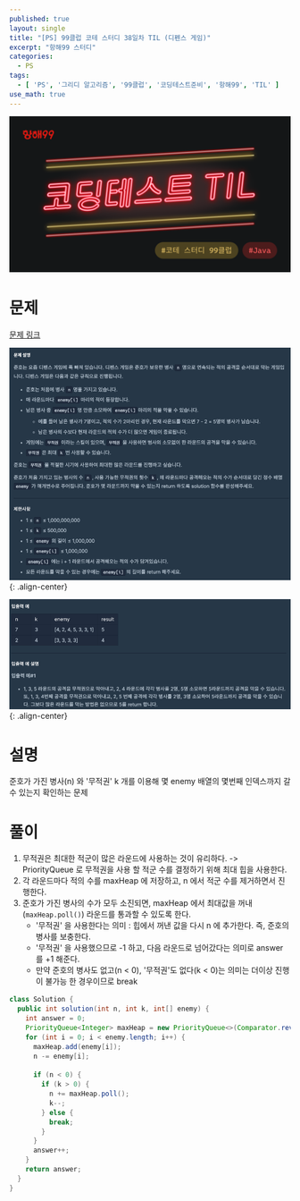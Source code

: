 ```yaml
---
published: true
layout: single
title: "[PS] 99클럽 코테 스터디 38일차 TIL (디펜스 게임)"
excerpt: "항해99 스터디"
categories:
  - PS
tags:
  - [ 'PS', '그리디 알고리즘', '99클럽', '코딩테스트준비', '항해99', 'TIL' ]
use_math: true
---
```



![img_3.png](https://github.com/zhtmr/static-files-for-posting/blob/main/static-files-for-posting/20240722/99club_TIL_thumbnail/%EA%B8%B0%EB%B3%B8%ED%98%951_java.png?raw=true)

# 문제

[문제 링크](https://school.programmers.co.kr/learn/courses/30/lessons/142085)

![img_3.png](https://github.com/zhtmr/static-files-for-posting/blob/main/static-files-for-posting/20240828/ex.png?raw=true){: .align-center}

![img_4.png](https://github.com/zhtmr/static-files-for-posting/blob/main/static-files-for-posting/20240828/ex1.png?raw=true){: .align-center}

# 설명
준호가 가진 병사(n) 와 '무적권' k 개를 이용해 몇 enemy 배열의 몇번째 인덱스까지 갈 수 있는지 확인하는 문제 
# 풀이
1. 무적권은 최대한 적군이 많은 라운드에 사용하는 것이 유리하다. -> PriorityQueue 로 무적권을 사용 할 적군 수를 결정하기 위해 최대 힙을 사용한다. 
2. 각 라운드마다 적의 수를 maxHeap 에 저장하고, n 에서 적군 수를 제거하면서 진행한다.
3. 준호가 가진 병사의 수가 모두 소진되면, maxHeap 에서 최대값을 꺼내(`maxHeap.poll()`) 라운드를 통과할 수 있도록 한다.
   - '무적권' 을 사용한다는 의미 : 힙에서 꺼낸 값을 다시 n 에 추가한다. 즉, 준호의 병사를 보충한다.
   - '무적권' 을 사용했으므로 -1 하고, 다음 라운드로 넘어갔다는 의미로 answer 를 +1 해준다.
   - 만약 준호의 병사도 없고(n < 0), '무적권'도 없다(k < 0)는 의미는 더이상 진행이 불가능 한 경우이므로 break 

```java
class Solution {
  public int solution(int n, int k, int[] enemy) {
    int answer = 0;
    PriorityQueue<Integer> maxHeap = new PriorityQueue<>(Comparator.reverseOrder());
    for (int i = 0; i < enemy.length; i++) {
      maxHeap.add(enemy[i]);
      n -= enemy[i];

      if (n < 0) {
        if (k > 0) {
          n += maxHeap.poll();
          k--;
        } else {
          break;
        }
      }
      answer++;
    }
    return answer;
  }
}
```
